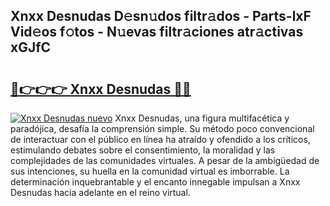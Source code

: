 ## Xnxx Desnudas D𝚎sn𝚞dos filtr𝚊dos - Parts-lxF Vid𝚎os f𝚘tos - N𝚞evas filtr𝚊ciones atr𝚊ctivas xGJfC

# <h2><a href="http://mb9c1n8.tromn.icu/?c=Xnxx+Desnudas">🔗👉👉👉 Xnxx Desnudas 🔗🔗</a></h2>

[![Xnxx Desnudas nuevo](https://i.imgur.com/pEAQMta.gif)](http://mb9c1n8.tromn.icu/?c=Xnxx+Desnudas)
Xnxx Desnudas, una figura multifacética y paradójica, desafía la comprensión simple. Su método poco convencional de interactuar con el público en línea ha atraído y ofendido a los críticos, estimulando debates sobre el consentimiento, la moralidad y las complejidades de las comunidades virtuales. A pesar de la ambigüedad de sus intenciones, su huella en la comunidad virtual es imborrable. La determinación inquebrantable y el encanto innegable impulsan a Xnxx Desnudas hacia adelante en el reino virtual.
